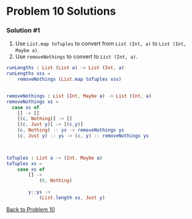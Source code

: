 # Problem 10 Solutions

### Solution #1
1. Use ```List.map toTuples``` to convert from ```List (Int, a)``` to ```List (Int, Maybe a)```. 
2. Use ```removeNothings``` to convert to ```List (Int, a)```. 


```elm
runLengths : List (List a) -> List (Int, a)
runLengths xss =
    removeNothings (List.map toTuples xss)
    

removeNothings : List (Int, Maybe a) -> List (Int, a) 
removeNothings xs = 
  case xs of 
    [] -> []
    [(c, Nothing)] -> []
    [(c, Just y)] -> [(c,y)]
    (c, Nothing) :: ys -> removeNothings ys
    (c, Just y) :: ys -> (c, y) :: removeNothings ys
  


toTuples : List a -> (Int, Maybe a)
toTuples xs =
    case xs of
        [] -> 
            (0, Nothing)
        
        y::ys -> 
            (List.length xs, Just y)
```

[Back to Problem 10](problem_10.md)
